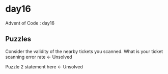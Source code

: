 day16
==============================

Advent of Code : day16

Puzzles
------------
Consider the validity of the nearby tickets you scanned. What is your ticket scanning error rate <- Unsolved

Puzzle 2 statement here <- Unsolved
